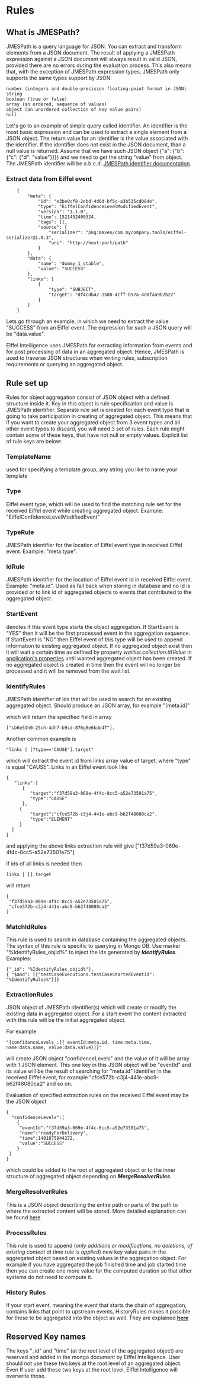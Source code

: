 # Rules

## What is JMESPath?

JMESPath is a query language for JSON. You can extract and transform elements
from a JSON document. The result of applying a JMESPath expression against a
JSON document will always result in valid JSON, provided there are no errors
during the evaluation process. This also means that, with the exception of
JMESPath expression types, JMESPath only supports the same types support by
JSON:

    number (integers and double-precision floating-point format in JSON)
    string
    boolean (true or false)
    array (an ordered, sequence of values)
    object (an unordered collection of key value pairs)
    null

Let's go to an example of simple query called identifier. An identifier is the
most basic expression and can be used to extract a single element from a JSON
object. The return value for an identifier is the value associated with the
identifier. If the identifier does not exist in the JSON document, than a null
value is returned. Assume that we have such JSON object
{"a": {"b": {"c": {"d": "value"}}}} and we need to get the string "value" from
object. The JMESPath identifier will be a.b.c.d. [JMESPath identifier documentation](http://jmespath.org/specification.html#identifiers).

### Extract data from Eiffel event

        {
            "meta": {
                "id": "e3be0cf8-2ebd-4d6d-bf5c-a3b535cd084e",
                "type": "EiffelConfidenceLevelModifiedEvent",
                "version": "1.1.0",
                "time": 1521452400324,
                "tags": [],
                "source": {
                    "serializer": "pkg:maven/com.mycompany.tools/eiffel-serializer@1.0.3",
                    "uri": "http://host:port/path"
                }
            },
            "data": {
                "name": "dummy_1_stable",
                "value": "SUCCESS"
            },
            "links": [
                {
                    "type": "SUBJECT",
                    "target": "df4cdb42-1580-4cff-b97a-4d0faa9b2b22"
                }
            ]
        }

Lets go through an example, in which we need to extract the value "SUCCESS"
from an Eiffel event. The expression for such a JSON query will be
"data.value".

Eiffel Intelligence uses JMESPath for extracting information from events and
for post processing of data in an aggregated object. Hence, JMESPath is used
to traverse JSON structures when writing rules, subscription requirements or
querying an aggregated object.

## Rule set up

Rules for object aggregation consist of JSON object with a defined structure
inside it. Key in this object is rule specification and value is JMESPath
identifier. Separate rule set is created for each event type that is going to
take participation in creating of aggregated object. This means that if you
want to create your aggregated object from 3 event types and all other event
types to discard, you will need 3 set of rules. Each rule might contain some of
these keys, that have not null or empty values. Explicit list of rule keys are
below:

### TemplateName 
used for specifying a template group, any string you like to
name your template

### Type 
Eiffel event type, which will be used to find the matching rule set
for the received Eiffel event while creating aggregated object. Example:
"EiffelConfidenceLevelModifiedEvent"

### TypeRule 
JMESPath identifier for the location of Eiffel event type in
received Eiffel event. Example: "meta.type".

### IdRule 
JMESPath identifier for the location of Eiffel event id in
received Eiffel event. Example: "meta.id". Used as fall back when storing in
database and no id is provided or to link id of aggregated objects to events
that contributed to the aggregated object.

### StartEvent
denotes if this event type starts the object aggregation. If
StartEvent is "YES" then it will be the first processed event in the aggregation
sequence. If StartEvent is "NO" then Eiffel event of this type will be used to
append information to existing aggregated object. If no aggregated object exist
then it will wait a certain time as defined by property
 _waitlist.collection.ttlValue_ in [application's properties](https://github.com/eiffel-community/eiffel-intelligence/blob/master/src/main/resources/application.properties)
 until wanted aggregated object has been created. If no aggregated object is
 created in time then the event will no longer be processed and it will be
 removed from the wait list.

### IdentifyRules
JMESPath identifier of ids that will be used to search for
an existing aggregated object. Should produce an JSON array, for example
    "[meta.id]"

which will return the specified field in array

    ["sb6e51h0-25ch-4dh7-b9sd-876g8e6kde47"].

Another common example is

    "links | [?type=='CAUSE'].target"

 which will extract the event id from links array value of target, where "type"
 is equal "CAUSE". Links in an Eiffel event look like

    {
       "links":[
          {
             "target":"f37d59a3-069e-4f4c-8cc5-a52e73501a75",
             "type":"CAUSE"
          },
         {
             "target":"cfce572b-c3j4-441e-abc9-b62f48080ca2",
             "type":"ELEMENT"
         }
      ]
    }

and applying the above links extraction rule will give ["f37d59a3-069e-4f4c-8cc5-a52e73501a75"]

If ids of all links is needed then

    links | [].target

will return

    [
     "f37d59a3-069e-4f4c-8cc5-a52e73501a75",
     "cfce572b-c3j4-441e-abc9-b62f48080ca2"
    ]

### MatchIdRules 
This rule is used to search in database containing the
aggregated objects. The syntax of this rule is specific to querying in Mongo DB.
Use marker "%IdentifyRules_objid%" to inject the ids generated by
**_IdentifyRules_**. Examples:

    {"_id": "%IdentifyRules_objid%"},
    { "$and": [{"testCaseExecutions.testCaseStartedEventId": "%IdentifyRules%"}]}

### ExtractionRules
JSON object of JMESPath identifier(s) which will create
or modify the existing data in aggregated object. For a start event the content
extracted with this rule will be the initial aggregated object.

For example

    "{confidenceLevels :[{ eventId:meta.id, time:meta.time, name:data.name, value:data.value}]}"

will create JSON object "confidenceLevels" and the value of it will be array
with 1 JSON element. This one key in this JSON object will be "eventId" and its
value will be the result of searching for "meta.id" identifier in the received
Eiffel event, for example "cfce572b-c3j4-441e-abc9-b62f48080ca2" and so on.

Evaluation of specified extraction rules on the received Eiffel event may be
the JSON object

    {
      "confidenceLevels":[
        {
         "eventId":"f37d59a3-069e-4f4c-8cc5-a52e73501a75",
         "name":"readyForDelivery",
         "time":1481875944272,
         "value":"SUCCESS"
        }
     ]
    }

which could be added to the root of aggregated object or to the inner structure
of aggregated object depending on **_MergeResolverRules_**.

### MergeResolverRules
This is a JSON object describing the entire path or
parts of the path to where the extracted content will be stored. More detailed
explanation can be found [here](https://github.com/eiffel-community/eiffel-intelligence/blob/master/wiki/markdown/merge-resolver-rules.md)

### ProcessRules 
This rule is used to append (_only additions or modifications,
no deletions, of existing content at time rule is applied_) new key value pairs
in the aggregated object based on existing values in the aggregation object.
For example if you have aggregated the job finished time and job started time
then you can create one more value for the computed duration so that other
systems do not need to compute it.

### History Rules 
If your start event, meaning the event that starts the chain of aggregation, 
contains links that point to upstream events, HistoryRules makes it 
possible for these to be aggregated into the object as well. They are 
explained [**here**](https://github.com/eiffel-community/eiffel-intelligence/blob/master/wiki/markdown/history-rules.md)

## Reserved Key names
The keys "_id" and "time" (at the root level of the aggregated object) are reserved and added in the mongo document by Eiffel Intelligence. User should not use these two keys at the 
root level of an aggregated object. Even If user add these two keys at the root level, Eiffel Intelligence will overwrite those.
